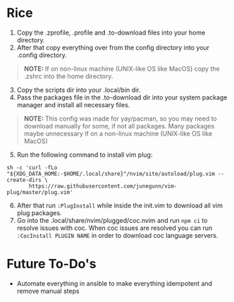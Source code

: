 # Rice

1. Copy the .zprofile, .profile and .to-download files into your home directory.
2. After that copy everything over from the config directory into your .config directory.

> **NOTE:** If on non-linux machine (UNIX-like OS like MacOS) copy the .zshrc into the
> home directory. 

3. Copy the scripts dir into your .local/bin dir.
4. Pass the packages file in the .to-download dir into your system package
   manager and install all necessary files.

> **NOTE:** This config was made for yay/pacman, so you may need to download manually for some, if not all packages. 
> Many packages maybe unnecessary if on a non-linux machine (UNIX-like OS like MacOS)

5. Run the following command to install vim plug:

```
sh -c 'curl -fLo "${XDG_DATA_HOME:-$HOME/.local/share}"/nvim/site/autoload/plug.vim --create-dirs \
       https://raw.githubusercontent.com/junegunn/vim-plug/master/plug.vim'
```

6. After that run `:PlugInstall` while inside the init.vim to download all vim
   plug packages.
7. Go into the .local/share/nvim/plugged/coc.nvim and run `npm ci` to resolve
   issues with coc. When coc issues are resolved you can run `:CocInstall PLUGIN
   NAME` in order to download coc language servers.

# Future To-Do's

- Automate everything in ansible to make everything idempotent and remove
  manual steps

